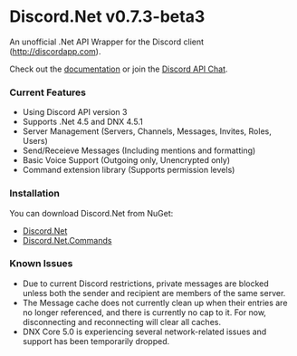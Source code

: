 # Discord.Net v0.7.3-beta3
An unofficial .Net API Wrapper for the Discord client (http://discordapp.com).

Check out the [documentation](https://discordnet.readthedocs.org/en/latest/) or join the [Discord API Chat](https://discord.gg/0SBTUU1wZTVjAMPx).

### Current Features
- Using Discord API version 3
- Supports .Net 4.5 and DNX 4.5.1
- Server Management (Servers, Channels, Messages, Invites, Roles, Users)
- Send/Receieve Messages (Including mentions and formatting)
- Basic Voice Support (Outgoing only, Unencrypted only)
- Command extension library (Supports permission levels)

### Installation
You can download Discord.Net from NuGet:
- [Discord.Net](https://www.nuget.org/packages/Discord.Net/)
- [Discord.Net.Commands](https://www.nuget.org/packages/Discord.Net.Commands/)

### Known Issues
- Due to current Discord restrictions, private messages are blocked unless both the sender and recipient are members of the same server.
- The Message cache does not currently clean up when their entries are no longer referenced, and there is currently no cap to it. For now, disconnecting and reconnecting will clear all caches.
- DNX Core 5.0 is experiencing several network-related issues and support has been temporarily dropped.
